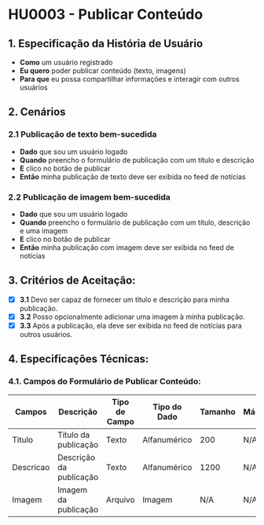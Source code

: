 # HU0003 - Publicar Conteúdo

## 1. Especificação da História de Usuário

- **Como** um usuário registrado
- **Eu quero** poder publicar conteúdo (texto, imagens)
- **Para que** eu possa compartilhar informações e interagir com outros usuários

## 2. Cenários

### 2.1 **Publicação de texto bem-sucedida**

- **Dado** que sou um usuário logado
- **Quando** preencho o formulário de publicação com um título e descrição
- **E** clico no botão de publicar
- **Então** minha publicação de texto deve ser exibida no feed de notícias

### 2.2 **Publicação de imagem bem-sucedida**

- **Dado** que sou um usuário logado
- **Quando** preencho o formulário de publicação com um título, descrição e uma imagem
- **E** clico no botão de publicar
- **Então** minha publicação com imagem deve ser exibida no feed de notícias

## 3. Critérios de Aceitação:

- [x] **3.1** Devo ser capaz de fornecer um título e descrição para minha publicação.
- [x] **3.2** Posso opcionalmente adicionar uma imagem à minha publicação.
- [x] **3.3** Após a publicação, ela deve ser exibida no feed de notícias para outros usuários.

## 4. Especificações Técnicas:

### 4.1. Campos do Formulário de Publicar Conteúdo:

| Campos    | Descrição               | Tipo de Campo | Tipo do Dado | Tamanho | Máscara | Editável | Obrigatório | Regras |
| --------- | ----------------------- | ------------- | ------------ | ------- | ------- | -------- | ----------- | ------ |
| Titulo    | Título da publicação    | Texto         | Alfanumérico | 200     | N/A     | S        | S           | N/A    |
| Descricao | Descrição da publicação | Texto         | Alfanumérico | 1200    | N/A     | S        | S           | N/A    |
| Imagem    | Imagem da publicação    | Arquivo       | Imagem       | N/A     | N/A     | S        | N           | N/A    |
